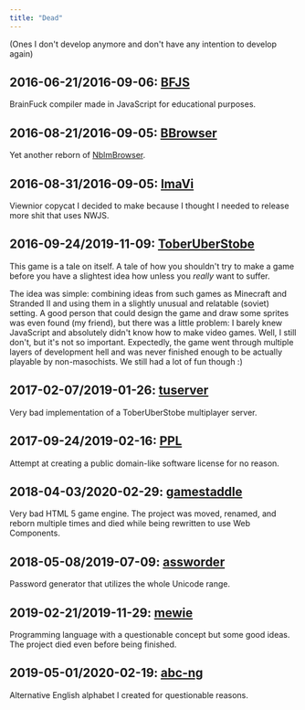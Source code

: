 ```yaml
---
title: "Dead"
---
```


(Ones I don't develop anymore and don't have any intention to develop
again)

## 2016-06-21/2016-09-06: [BFJS](https://gitlab.com/kirbykevinson/BFJS)

BrainFuck compiler made in JavaScript for educational purposes.

## 2016-08-21/2016-09-05: [BBrowser](https://gitlab.com/kirbykevinson/BBrowser)

Yet another reborn of [NblmBrowser].

[NblmBrowser]: ../lost-or-unlisted/#2015-1-2016-02-18-nbmlnullbrowser

## 2016-08-31/2016-09-05: [ImaVi](https://gitlab.com/kirbykevinson/ImaVi)

Viewnior copycat I decided to make because I thought I needed to
release more shit that uses NWJS.

## 2016-09-24/2019-11-09: [ToberUberStobe](https://gitlab.com/kirbykevinson/ToberUberStobe)

This game is a tale on itself. A tale of how you shouldn't try to make
a game before you have a slightest idea how unless you *really* want
to suffer.

The idea was simple: combining ideas from such games as Minecraft and
Stranded II and using them in a slightly unusual and relatable
(soviet) setting. A good person that could design the game and draw
some sprites was even found (my friend), but there was a little
problem: I barely knew JavaScript and absolutely didn't know how to
make video games. Well, I still don't, but it's not so important.
Expectedly, the game went through multiple layers of development hell
and was never finished enough to be actually playable by
non-masochists. We still had a lot of fun though :)

## 2017-02-07/2019-01-26: [tuserver](https://gitlab.com/kirbykevinson/tuserver)

Very bad implementation of a ToberUberStobe multiplayer server.

## 2017-09-24/2019-02-16: [PPL](https://gitlab.com/kirbykevinson/PPL)

Attempt at creating a public domain-like software license for no
reason.

## 2018-04-03/2020-02-29: [gamestaddle](https://gitlab.com/kirbykevinson/gamestaddle)

Very bad HTML 5 game engine. The project was moved, renamed, and
reborn multiple times and died while being rewritten to use Web
Components.

## 2018-05-08/2019-07-09: [assworder](https://gitlab.com/kirbykevinson/assworder)

Password generator that utilizes the whole Unicode range.

## 2019-02-21/2019-11-29: [mewie](https://gitlab.com/kirbykevinson/mewie)

Programming language with a questionable concept but some good ideas.
The project died even before being finished.

## 2019-05-01/2020-02-19: [abc-ng](https://gitlab.com/kirbykevinson/abc-ng)

Alternative English alphabet I created for questionable reasons.
